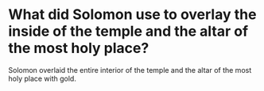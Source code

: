 # What did Solomon use to overlay the inside of the temple and the altar of the most holy place?

Solomon overlaid the entire interior of the temple and the altar of the most holy place with gold.
